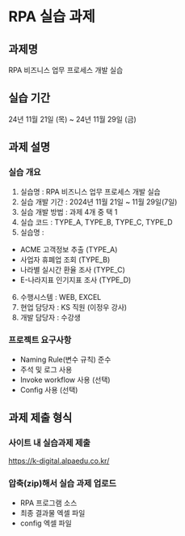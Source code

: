 # RPA 실습 과제 

## 과제명 
RPA 비즈니스 업무 프로세스 개발 실습 


## 실습 기간 
24년 11월 21일 (목) ~ 24년 11월 29일 (금) 


## 과제 설명 

### 실습 개요 
1. 실습명 : RPA 비즈니스 업무 프로세스 개발 실습 
2. 실습 개발 기간 : 2024년 11월 21일 ~ 11월 29일(7일) 
3. 실습 개발 방법 : 과제 4개 중 택 1 
4. 실습 코드 : TYPE_A, TYPE_B, TYPE_C, TYPE_D 
5. 실습명 : 
- ACME 고객정보 추출 (TYPE_A) 
- 사업자 휴폐업 조회 (TYPE_B) 
- 나라별 실시간 환율 조사 (TYPE_C) 
- E-나라지표 인기지표 조사 (TYPE_D) 
6. 수행시스템 : WEB, EXCEL 
7. 현업 담당자 : KS 직원 (이정우 강사) 
8. 개발 담당자 : 수강생 

### 프로젝트 요구사항 
- Naming Rule(변수 규칙) 준수 
- 주석 및 로그 사용 
- Invoke workflow 사용 (선택) 
- Config 사용 (선택) 


## 과제 제출 형식 

### 사이트 내 실습과제 제출  
https://k-digital.alpaedu.co.kr/  

### 압축(zip)해서 실습 과제 업로드  
- RPA 프로그램 소스 
- 최종 결과물 엑셀 파일 
- config 엑셀 파일 

